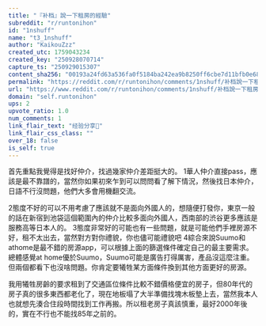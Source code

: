 ```yaml
---
title: "『补档』說一下租房的經驗"
subreddit: "r/runtonihon"
id: "1nshuff"
name: "t3_1nshuff"
author: "KaikouZzz"
created_utc: 1759043234
created_key: "250928070714"
capture_ts: "250929015307"
content_sha256: "00193a24fd63a536fa0f5184ba242ea9b8250ff6cbe7d11bfb0e6814d35d52e6"
permalink: "https://reddit.com/r/runtonihon/comments/1nshuff/补档說一下租房的經驗/"
url: "https://www.reddit.com/r/runtonihon/comments/1nshuff/补档說一下租房的經驗/"
domain: "self.runtonihon"
ups: 2
upvote_ratio: 1.0
num_comments: 1
link_flair_text: "经验分享🤝"
link_flair_css_class: ""
over_18: false
is_self: true
---
```


首先重點我覺得是找好仲介，找過幾家仲介差距挺大的。
1華人仲介直接pass，應該是最不靠譜的，當然你如果初來乍到可以問問看了解下情況，然後找日本仲介，日語不行沒問題，他們大多會用機翻交流。

2態度不好的可以不用考慮了應該就不是面向外國人的，想隨便打發你，東京一般的話在新宿到池袋這個範圍內的仲介比較多面向外國人，西南部的渋谷更多應該是服務高等日本人的。
3態度非常好的可能也有一些問題，就是可能他們手裡房源不好，租不太出去，當然對方對你禮貌，你也儘可能禮貌吧
4綜合來說Suumo和athome是最不錯的房源app，可以根據上面的篩選條件確定自己的最主要需求。總體感覺at
home優於Suumo，Suumo可能是廣告打得厲害，產品沒這麼注重。但兩個都看下也沒啥問題。你肯定要犧牲某方面條件換到其他方面更好的房源。

我用犧牲房齡的要求租到了交通區位條件比較不錯價格便宜的房子，但80年代的房子真的很多東西都老化了，現在地板塌了大半準備找塊木板墊上去，當然我本人也就想先湊合住段時間找到工作再搬。所以租老房子真該慎重，最好2000年後的，實在不行也不能找85年之前的。
